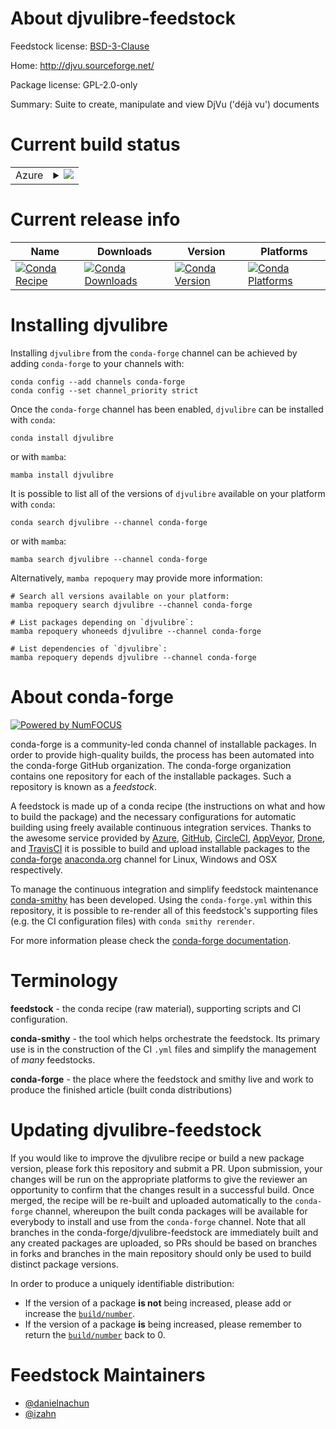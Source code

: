 About djvulibre-feedstock
=========================

Feedstock license: [BSD-3-Clause](https://github.com/conda-forge/djvulibre-feedstock/blob/main/LICENSE.txt)

Home: http://djvu.sourceforge.net/

Package license: GPL-2.0-only

Summary: Suite to create, manipulate and view DjVu ('déjà vu') documents

Current build status
====================


<table>
    
  <tr>
    <td>Azure</td>
    <td>
      <details>
        <summary>
          <a href="https://dev.azure.com/conda-forge/feedstock-builds/_build/latest?definitionId=14075&branchName=main">
            <img src="https://dev.azure.com/conda-forge/feedstock-builds/_apis/build/status/djvulibre-feedstock?branchName=main">
          </a>
        </summary>
        <table>
          <thead><tr><th>Variant</th><th>Status</th></tr></thead>
          <tbody><tr>
              <td>linux_64</td>
              <td>
                <a href="https://dev.azure.com/conda-forge/feedstock-builds/_build/latest?definitionId=14075&branchName=main">
                  <img src="https://dev.azure.com/conda-forge/feedstock-builds/_apis/build/status/djvulibre-feedstock?branchName=main&jobName=linux&configuration=linux%20linux_64_" alt="variant">
                </a>
              </td>
            </tr><tr>
              <td>linux_aarch64</td>
              <td>
                <a href="https://dev.azure.com/conda-forge/feedstock-builds/_build/latest?definitionId=14075&branchName=main">
                  <img src="https://dev.azure.com/conda-forge/feedstock-builds/_apis/build/status/djvulibre-feedstock?branchName=main&jobName=linux&configuration=linux%20linux_aarch64_" alt="variant">
                </a>
              </td>
            </tr><tr>
              <td>linux_ppc64le</td>
              <td>
                <a href="https://dev.azure.com/conda-forge/feedstock-builds/_build/latest?definitionId=14075&branchName=main">
                  <img src="https://dev.azure.com/conda-forge/feedstock-builds/_apis/build/status/djvulibre-feedstock?branchName=main&jobName=linux&configuration=linux%20linux_ppc64le_" alt="variant">
                </a>
              </td>
            </tr><tr>
              <td>osx_64</td>
              <td>
                <a href="https://dev.azure.com/conda-forge/feedstock-builds/_build/latest?definitionId=14075&branchName=main">
                  <img src="https://dev.azure.com/conda-forge/feedstock-builds/_apis/build/status/djvulibre-feedstock?branchName=main&jobName=osx&configuration=osx%20osx_64_" alt="variant">
                </a>
              </td>
            </tr><tr>
              <td>osx_arm64</td>
              <td>
                <a href="https://dev.azure.com/conda-forge/feedstock-builds/_build/latest?definitionId=14075&branchName=main">
                  <img src="https://dev.azure.com/conda-forge/feedstock-builds/_apis/build/status/djvulibre-feedstock?branchName=main&jobName=osx&configuration=osx%20osx_arm64_" alt="variant">
                </a>
              </td>
            </tr>
          </tbody>
        </table>
      </details>
    </td>
  </tr>
</table>

Current release info
====================

| Name | Downloads | Version | Platforms |
| --- | --- | --- | --- |
| [![Conda Recipe](https://img.shields.io/badge/recipe-djvulibre-green.svg)](https://anaconda.org/conda-forge/djvulibre) | [![Conda Downloads](https://img.shields.io/conda/dn/conda-forge/djvulibre.svg)](https://anaconda.org/conda-forge/djvulibre) | [![Conda Version](https://img.shields.io/conda/vn/conda-forge/djvulibre.svg)](https://anaconda.org/conda-forge/djvulibre) | [![Conda Platforms](https://img.shields.io/conda/pn/conda-forge/djvulibre.svg)](https://anaconda.org/conda-forge/djvulibre) |

Installing djvulibre
====================

Installing `djvulibre` from the `conda-forge` channel can be achieved by adding `conda-forge` to your channels with:

```
conda config --add channels conda-forge
conda config --set channel_priority strict
```

Once the `conda-forge` channel has been enabled, `djvulibre` can be installed with `conda`:

```
conda install djvulibre
```

or with `mamba`:

```
mamba install djvulibre
```

It is possible to list all of the versions of `djvulibre` available on your platform with `conda`:

```
conda search djvulibre --channel conda-forge
```

or with `mamba`:

```
mamba search djvulibre --channel conda-forge
```

Alternatively, `mamba repoquery` may provide more information:

```
# Search all versions available on your platform:
mamba repoquery search djvulibre --channel conda-forge

# List packages depending on `djvulibre`:
mamba repoquery whoneeds djvulibre --channel conda-forge

# List dependencies of `djvulibre`:
mamba repoquery depends djvulibre --channel conda-forge
```


About conda-forge
=================

[![Powered by
NumFOCUS](https://img.shields.io/badge/powered%20by-NumFOCUS-orange.svg?style=flat&colorA=E1523D&colorB=007D8A)](https://numfocus.org)

conda-forge is a community-led conda channel of installable packages.
In order to provide high-quality builds, the process has been automated into the
conda-forge GitHub organization. The conda-forge organization contains one repository
for each of the installable packages. Such a repository is known as a *feedstock*.

A feedstock is made up of a conda recipe (the instructions on what and how to build
the package) and the necessary configurations for automatic building using freely
available continuous integration services. Thanks to the awesome service provided by
[Azure](https://azure.microsoft.com/en-us/services/devops/), [GitHub](https://github.com/),
[CircleCI](https://circleci.com/), [AppVeyor](https://www.appveyor.com/),
[Drone](https://cloud.drone.io/welcome), and [TravisCI](https://travis-ci.com/)
it is possible to build and upload installable packages to the
[conda-forge](https://anaconda.org/conda-forge) [anaconda.org](https://anaconda.org/)
channel for Linux, Windows and OSX respectively.

To manage the continuous integration and simplify feedstock maintenance
[conda-smithy](https://github.com/conda-forge/conda-smithy) has been developed.
Using the ``conda-forge.yml`` within this repository, it is possible to re-render all of
this feedstock's supporting files (e.g. the CI configuration files) with ``conda smithy rerender``.

For more information please check the [conda-forge documentation](https://conda-forge.org/docs/).

Terminology
===========

**feedstock** - the conda recipe (raw material), supporting scripts and CI configuration.

**conda-smithy** - the tool which helps orchestrate the feedstock.
                   Its primary use is in the construction of the CI ``.yml`` files
                   and simplify the management of *many* feedstocks.

**conda-forge** - the place where the feedstock and smithy live and work to
                  produce the finished article (built conda distributions)


Updating djvulibre-feedstock
============================

If you would like to improve the djvulibre recipe or build a new
package version, please fork this repository and submit a PR. Upon submission,
your changes will be run on the appropriate platforms to give the reviewer an
opportunity to confirm that the changes result in a successful build. Once
merged, the recipe will be re-built and uploaded automatically to the
`conda-forge` channel, whereupon the built conda packages will be available for
everybody to install and use from the `conda-forge` channel.
Note that all branches in the conda-forge/djvulibre-feedstock are
immediately built and any created packages are uploaded, so PRs should be based
on branches in forks and branches in the main repository should only be used to
build distinct package versions.

In order to produce a uniquely identifiable distribution:
 * If the version of a package **is not** being increased, please add or increase
   the [``build/number``](https://docs.conda.io/projects/conda-build/en/latest/resources/define-metadata.html#build-number-and-string).
 * If the version of a package **is** being increased, please remember to return
   the [``build/number``](https://docs.conda.io/projects/conda-build/en/latest/resources/define-metadata.html#build-number-and-string)
   back to 0.

Feedstock Maintainers
=====================

* [@danielnachun](https://github.com/danielnachun/)
* [@izahn](https://github.com/izahn/)

